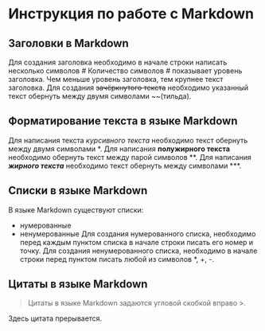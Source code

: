 # Инструкция по работе с Markdown

## Заголовки в Markdown
Для создания заголовка необходимо в начале строки написать несколько символов *#* Количество символов *#* показывает уровень заголовка. Чем меньше уровень заголовка, тем крупнее текст заголовка. Для создания ~~зачёркнутого текста~~ необходимо указанный текст обернуть между двумя символами ~~(тильда).

## Форматирование текста в языке Markdown
Для написания текста *курсивного текста* необходимо текст обернуть между двумя символами \*. Для написания **полужирного текста** необходимо обернуть текст между парой символов \*\*. Для написания ***жирного текста*** необходимо текст обернуть между символами \*\*\*. 

## Списки в языке Markdown 
В языке Markdown существуют списки:
+ нумерованные
+ ненумерованные
Для создания нумерованного списка, необходимо перед каждым пунктом списка в начале строки писать его номер и точку. 
Для создания ненумерованного списка, необходимо в начале строки перед пунктом писать любой из символов *, +, -.

## Цитаты в языке Markdown
>Цитаты в языке Markdown задаются угловой скобкой вправо \>.

Здесь цитата прерывается. 